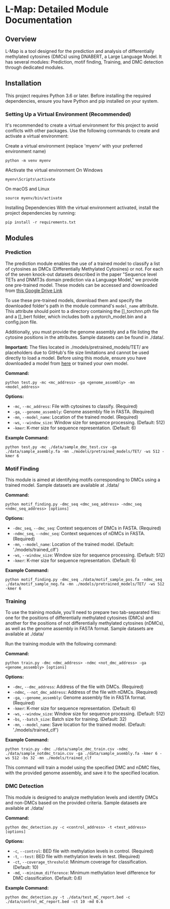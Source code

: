
# L-Map: Detailed Module Documentation

## Overview

L-Map is a tool designed for the prediction and analysis of differentially methylated cytosines (DMCs) using DNABERT, a Large Language Model. It has several modules: Prediction, motif finding, Training, and DMC detection through dedicated modules.

## Installation

This project requires Python 3.6 or later. Before installing the required dependencies, ensure you have Python and pip installed on your system.

### Setting Up a Virtual Environment (Recommended)

It's recommended to create a virtual environment for this project to avoid conflicts with other packages. Use the following commands to create and activate a virtual environment:

Create a virtual environment (replace 'myenv' with your preferred environment name)
```
python -m venv myenv
```

#Activate the virtual environment
On Windows
```
myenv\Scripts\activate
```
On macOS and Linux
```
source myenv/bin/activate
```

Installing Dependencies
With the virtual environment activated, install the project dependencies by running:
```
pip install -r requirements.txt
```

## Modules

### Prediction

The prediction module enables the use of a trained model to classify a list of cytosines as DMCs (Differentially Methylated Cytosines) or not. For each of the seven knock-out datasets described in the paper "Sequence level TETs and DNMT3s domain prediction via a Language Model," we provide one pre-trained model. These models can be accessed and downloaded from [this Google Drive Link](https://drive.google.com/drive/folders/1jCDAdqcvpeI9nNrWiJAYQh1jgauOaO2E?usp=sharing)

To use these pre-trained models, download them and specify the downloaded folder's path in the module command's `model_name` attribute. This attribute should point to a directory containing the []_torchnn.pth file and a []_bert folder, which includes both a pytorch_model.bin and a config.json file.

Additionally, you must provide the genome assembly and a file listing the cytosine positions in the attributes. Sample datasets can be found in ./data/.

**Important:** The files located in ./models/pretrained_models/TET/ are placeholders due to GitHub's file size limitations and cannot be used directly to load a model. Before using this module, ensure you have downloaded a model from [here]((https://drive.google.com/drive/folders/1jCDAdqcvpeI9nNrWiJAYQh1jgauOaO2E?usp=sharing)) or trained your own model.

**Command:**
```
python test.py -mc <mc_address> -ga <genome_assembly> -mn <model_address>
```

**Options:**
- `-mc`, `--mc_address`: File with cytosines to classify. (Required)
- `-ga`, `--genome_assembly`: Genome assembly file in FASTA. (Required)
- `-mn`, `--model_name`: Location of the trained model. (Required)
- `-ws`, `--window_size`: Window size for sequence processing. (Default: 512)
- `-kmer`: K-mer size for sequence representation. (Default: 6)


**Example Command:**

```
python test.py -mc ./data/sample_dmc_test.csv -ga ./data/sample_asembly.fa -mn ./models/pretrained_models/TET/ -ws 512 -kmer 6
```

### Motif Finding 

This module is aimed at identifying motifs corresponding to DMCs using a trained model. Sample datasets are available at ./data/

**Command:**
```
python motif_finding.py -dmc_seq <dmc_seq_address> -ndmc_seq <ndmc_seq_address> [options]
```

**Options:**
- `-dmc_seq`, `--dmc_seq`: Context sequences of DMCs in FASTA. (Required)
- `-ndmc_seq`, `--ndmc_seq`: Context sequences of nDMCs in FASTA. (Required)
- `-mn`, `--model_name`: Location of the trained model. (Default: './models/trained_clf')
- `-ws`, `--window_size`: Window size for sequence processing. (Default: 512)
- `-kmer`: K-mer size for sequence representation. (Default: 6)

**Example Command:**

```
python motif_finding.py -dmc_seq ./data/motif_sample_pos.fa -ndmc_seq ./data/motif_sample_neg.fa -mn ./models/pretrained_models/TET/ -ws 512 -kmer 6
```




### Training

To use the training module, you'll need to prepare two tab-separated files: one for the positions of differentially methylated cytosines (DMCs) and another for the positions of not differentially methylated cytosines (nDMCs), as well as the genome assembly in FASTA format. Sample datasets are available at ./data/

Run the training module with the following command:

**Command:**
```
python train.py -dmc <dmc_address> -ndmc <not_dmc_address> -ga <genome_assembly> [options]
```

**Options:**
- `-dmc`, `--dmc_address`: Address of the file with DMCs. (Required)
- `-ndmc`, `--not_dmc_address`: Address of the file with nDMCs. (Required)
- `-ga`, `--genome_assembly`: Genome assembly file in FASTA format. (Required)
- `-kmer`: K-mer size for sequence representation. (Default: 6)
- `-ws`, `--window_size`: Window size for sequence processing. (Default: 512)
- `-bs`, `--batch_size`: Batch size for training. (Default: 32)
- `-mn`, `--model_name`: Save location for the trained model. (Default: './models/trained_clf')


**Example Command:**
```
python train.py -dmc ./data/sample_dmc_train.csv -ndmc ./data/sample_notdmc_train.csv -ga ./data/sample_asembly.fa -kmer 6 -ws 512 -bs 32 -mn ./models/trained_clf
```

This command will train a model using the specified DMC and nDMC files, with the provided genome assembly, and save it to the specified location.



### DMC Detection

This module is designed to analyze methylation levels and identify DMCs and non-DMCs based on the provided criteria. Sample datasets are available at ./data/

**Command:**
```
python dmc_detection.py -c <control_address> -t <test_address> [options]
```

**Options:**
- `-c`, `--control`: BED file with methylation levels in control. (Required)
- `-t`, `--test`: BED file with methylation levels in test. (Required)
- `-ct`, `--coverage_threshold`: Minimum coverage for classification. (Default: 10)
- `-md`, `--minimum_difference`: Minimum methylation level difference for DMC classification. (Default: 0.6)

**Example Command:**

```
python dmc_detection.py -t ./data/test_mC_report.bed -c ./data/control_mC_report.bed -ct 10 -md 0.6
```
